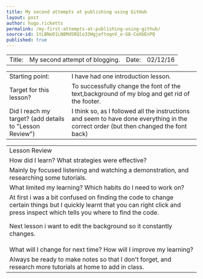 ```yaml
---
title: My second attempts at publishing using GitHub
layout: post
author: hugo.ricketts
permalink: /my-first-attempts-at-publishing-using-github/
source-id: 1tLBNeD1LN8MdSRQlo33HgjeftoqnV_o-G8-CeXbEnPQ
published: true
---
```

<table>
  <tr>
    <td>Title:  </td>
    <td> My second attempt of blogging.</td>
    <td> Date:  </td>
    <td>02/12/16</td>
  </tr>
</table>


<table>
  <tr>
    <td>Starting point:</td>
    <td>I have had one introduction lesson. </td>
  </tr>
  <tr>
    <td>Target for this lesson?</td>
    <td>To successfully change the font of the text,background of my blog and get rid of the footer.</td>
  </tr>
  <tr>
    <td>Did I reach my target? 
(add details to "Lesson Review")</td>
    <td>I think so, as I followed all the instructions and seem to have done everything in the correct order (but then changed the font back)</td>
  </tr>
</table>


<table>
  <tr>
    <td>Lesson Review</td>
  </tr>
  <tr>
    <td>How did I learn? What strategies were effective? </td>
  </tr>
  <tr>
    <td>Mainly by focused listening and watching a demonstration, and researching some tutorials.</td>
  </tr>
  <tr>
    <td>What limited my learning? Which habits do I need to work on? </td>
  </tr>
  <tr>
    <td>At first i was a bit confused on finding the code to change certain things but I quickly learnt that you can right click and press inspect which tells you where to find the code. 

Next lesson i want to edit the background so it constantly changes.</td>
  </tr>
  <tr>
    <td>What will I change for next time? How will I improve my learning?</td>
  </tr>
  <tr>
    <td>Always be ready to make notes so that I don't forget, and research more tutorials at home to add in class.</td>
  </tr>
</table>


